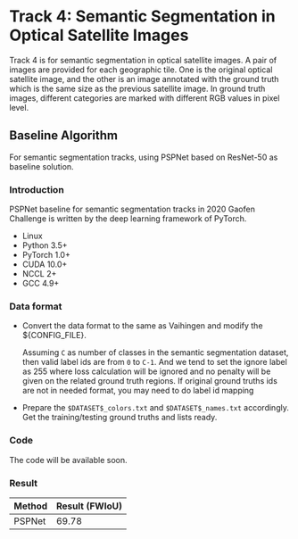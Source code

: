 # Track 4: Semantic Segmentation in Optical Satellite Images

Track 4 is for semantic segmentation in optical satellite images. A pair of images are provided for each geographic tile. One is the original optical satellite image, and the other is an image annotated with the ground truth which is the same size as the previous satellite image. In ground truth images, different categories are marked with different RGB values in pixel level.

## Baseline Algorithm
For semantic segmentation tracks, using PSPNet based on ResNet-50 as baseline solution. 

### Introduction
PSPNet baseline for semantic segmentation tracks in 2020 Gaofen Challenge is written by the deep learning framework of PyTorch.

- Linux
- Python 3.5+
- PyTorch 1.0+
- CUDA 10.0+
- NCCL 2+
- GCC 4.9+



### Data format

* Convert the data format to the same as Vaihingen and modify the ${CONFIG_FILE}.

    Assuming `C` as number of classes in the semantic segmentation dataset, then valid label ids are from `0` to `C-1`. And we tend to set the ignore label as 255 where loss calculation will be ignored and no penalty will be given on the related ground truth regions. If original ground truths ids are not in needed format, you may need to do label id mapping

* Prepare the `$DATASET$_colors.txt` and `$DATASET$_names.txt` accordingly. Get the training/testing ground truths and lists ready.


### Code
The code will be available soon.

### Result

|    Method   | Result (FWIoU) |
| ----------- | ----------- |
|    PSPNet   | 69.78 |